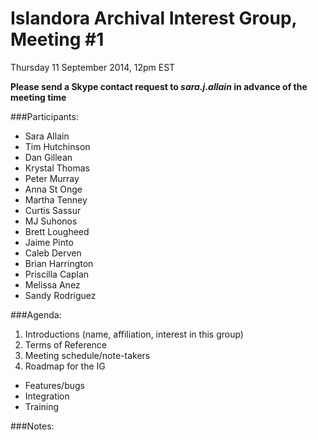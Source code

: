 # Islandora Archival Interest Group, Meeting #1
Thursday 11 September 2014, 12pm EST

**Please send a Skype contact request to *sara.j.allain* in advance of the meeting time**

###Participants:
* Sara Allain
* Tim Hutchinson
* Dan Gillean
* Krystal Thomas
* Peter Murray
* Anna St Onge
* Martha Tenney
* Curtis Sassur
* MJ Suhonos
* Brett Lougheed
* Jaime Pinto
* Caleb Derven
* Brian Harrington
* Priscilla Caplan
* Melissa Anez
* Sandy Rodriguez

###Agenda:
1. Introductions (name, affiliation, interest in this group)
2. Terms of Reference
3. Meeting schedule/note-takers
4. Roadmap for the IG

* Features/bugs
* Integration
* Training

###Notes:
